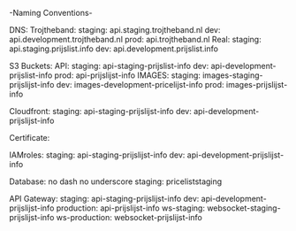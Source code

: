 -Naming Conventions-

DNS:
    Trojtheband:
        staging: api.staging.trojtheband.nl
        dev: api.development.trojtheband.nl
        prod: api.trojtheband.nl
    Real:
        staging: api.staging.prijslist.info
        dev: api.development.prijslist.info

S3 Buckets:
    API:
        staging: api-staging-prijslist-info
        dev: api-development-prijslist-info
        prod: api-prijslijst-info
    IMAGES:
        staging: images-staging-prijslijst-info
        dev: images-development-pricelijst-info
        prod: images-prijslijst-info

Cloudfront:
    staging: api-staging-prijslijst-info
    dev: api-development-prijslijst-info

Certificate:

IAMroles:
    staging: api-staging-prijslijst-info
    dev: api-development-prijslijst-info

Database: no dash no underscore
staging: priceliststaging

API Gateway:
    staging: api-staging-prijslijst-info
    dev: api-development-prijslijst-info
    production: api-prijslijst-info
    ws-staging: websocket-staging-prijslijst-info
    ws-production: websocket-prijslijst-info